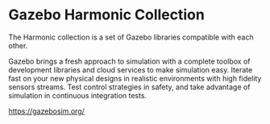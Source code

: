 # Gazebo Harmonic Collection

The Harmonic collection is a set of Gazebo libraries compatible with
each other.

Gazebo brings a fresh approach to simulation with a complete toolbox
of development libraries and cloud services to make simulation easy. Iterate
fast on your new physical designs in realistic environments with high fidelity
sensors streams. Test control strategies in safety, and take advantage of
simulation in continuous integration tests.

https://gazebosim.org/
